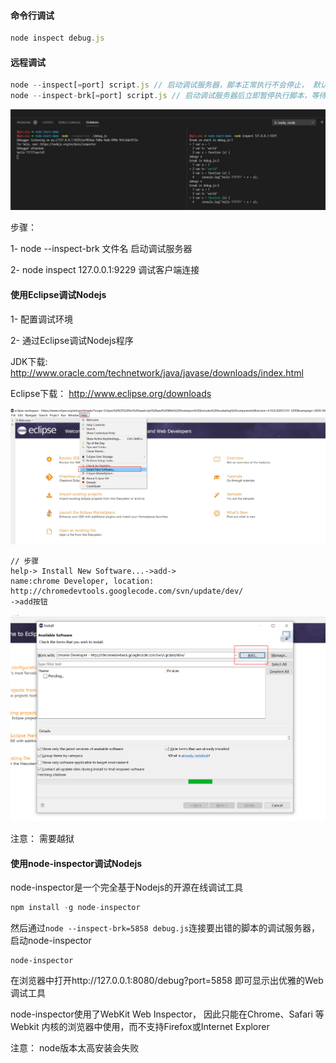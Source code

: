#### 命令行调试

```javascript
node inspect debug.js
```



#### 远程调试

```javascript
node --inspect[=port] script.js // 启动调试服务器，脚本正常执行不会停止， 默认端口5858
node --inspect-brk[=port] script.js // 启动调试服务器后立即暂停执行脚本，等待调试客户端连接
```

![](..\img\远程调试node.jpg)

步骤：

1- node --inspect-brk 文件名 启动调试服务器

2- node inspect 127.0.0.1:9229   调试客户端连接

#### 使用Eclipse调试Nodejs

1- 配置调试环境

2- 通过Eclipse调试Nodejs程序

JDK下载:  http://www.oracle.com/technetwork/java/javase/downloads/index.html

Eclipse下载： http://www.eclipse.org/downloads

<img src="..\img\Elipse配置.jpg" style="zoom:67%;" />

```
// 步骤
help-> Install New Software...->add->
name:chrome Developer, location: http://chromedevtools.googlecode.com/svn/update/dev/
->add按钮
```

<img src="..\img\elipse2.png" alt="image-20210302142247084" style="zoom:50%;" />

注意： 需要越狱

#### 使用node-inspector调试Nodejs

node-inspector是一个完全基于Nodejs的开源在线调试工具

```javascript
npm install -g node-inspector
```

然后通过```node --inspect-brk=5858 debug.js```连接要出错的脚本的调试服务器，启动node-inspector

```
node-inspector
```

在浏览器中打开http://127.0.0.1:8080/debug?port=5858 即可显示出优雅的Web调试工具

node-inspector使用了WebKit Web Inspector， 因此只能在Chrome、Safari 等Webkit 内核的浏览器中使用，而不支持Firefox或Internet Explorer

注意： node版本太高安装会失败



